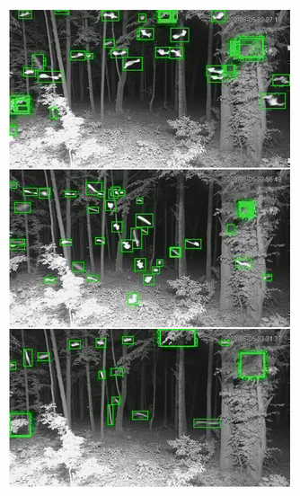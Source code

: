 ![20200605-222538-225543](in/20200605/20200605-222538-225543_0_.jpg)
![20200605-225548-232553](in/20200605/20200605-225548-232553_0_.jpg)
![20200605-232558-235603](in/20200605/20200605-232558-235603_0_.jpg)
